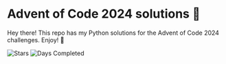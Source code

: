 # Advent of Code 2024 solutions 🎄

Hey there! This repo has my Python solutions for the Advent of Code 2024 challenges. Enjoy! 🎅

![Stars](https://img.shields.io/badge/stars%20⭐-2-yellow)
![Days Completed](https://img.shields.io/badge/days%20completed-1-red)

